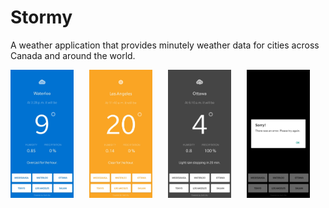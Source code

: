 # Stormy
A weather application that provides minutely weather data for cities across Canada and around the world.

<pre>
<img src="https://github.com/daniel-sm-yu/Stormy/blob/master/StormyREADME/StormyStormy.jpg" width="20%">   <img src="https://github.com/daniel-sm-yu/Stormy/blob/master/StormyREADME/StormyClear.jpg" width="20%">   <img src="https://github.com/daniel-sm-yu/Stormy/blob/master/StormyREADME/StormyNight.jpg" width="20%">   <img src="https://github.com/daniel-sm-yu/Stormy/blob/master/StormyREADME/StormyError.jpg" width="20%">   <img src="https://github.com/daniel-sm-yu/Stormy/blob/master/StormyREADME/StormyNetwork.jpg" width="20%">
</pre>
